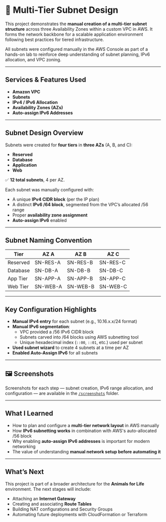 # 🧱 Multi-Tier Subnet Design

This project demonstrates the **manual creation of a multi-tier subnet structure** across three Availability Zones within a custom VPC in AWS. It forms the network backbone for a scalable application environment following best practices for tiered infrastructure.

All subnets were configured manually in the AWS Console as part of a hands-on lab to reinforce deep understanding of subnet planning, IPv6 allocation, and VPC zoning.

---

##  Services & Features Used

- **Amazon VPC**
- **Subnets**
- **IPv4 / IPv6 Allocation**
- **Availability Zones (AZs)**
- **Auto-assign IPv6 Addresses**

---

## Subnet Design Overview

Subnets were created for **four tiers** in **three AZs** (A, B, and C):

- **Reserved**
- **Database**
- **Application**
- **Web**

✅ **12 total subnets**, 4 per AZ.

Each subnet was manually configured with:
- A unique **IPv4 CIDR block** (per the IP plan)
- A distinct **IPv6 /64 block**, segmented from the VPC’s allocated /56 range
- Proper **availability zone assignment**
- **Auto-assign IPv6** enabled

---

## Subnet Naming Convention

| Tier       | AZ A        | AZ B        | AZ C        |
|------------|-------------|-------------|-------------|
| Reserved   | SN-RES-A    | SN-RES-B    | SN-RES-C    |
| Database   | SN-DB-A     | SN-DB-B     | SN-DB-C     |
| App Tier   | SN-APP-A    | SN-APP-B    | SN-APP-C    |
| Web Tier   | SN-WEB-A    | SN-WEB-B    | SN-WEB-C    |

---

## Key Configuration Highlights

- **Manual IPv4 entry** for each subnet (e.g., 10.16.x.x/24 format)
- **Manual IPv6 segmentation**:
  - VPC provided a /56 IPv6 CIDR block
  - Subnets carved into /64 blocks using AWS subnetting tool
  - Unique hexadecimal index (`::00`, `::01`, etc.) used per subnet
- **Used subnet wizard** to create 4 subnets at a time per AZ
- **Enabled Auto-Assign IPv6** for all subnets

---

## 🖼️ Screenshots

Screenshots for each step — subnet creation, IPv6 range allocation, and configuration — are available in the [`/screenshots`](./screenshots) folder.

---

## What I Learned

- How to plan and configure a **multi-tier network layout** in AWS manually
- How **IPv6 subnetting works** in combination with AWS's auto-allocated /56 block
- Why enabling **auto-assign IPv6 addresses** is important for modern networking
- The value of understanding **manual network setup before automating it**

---

## What’s Next

This project is part of a broader architecture for the **Animals for Life** environment. The next stages will include:

- Attaching an **Internet Gateway**
- Creating and associating **Route Tables**
- Building NAT configurations and Security Groups
- Automating future deployments with CloudFormation or Terraform


